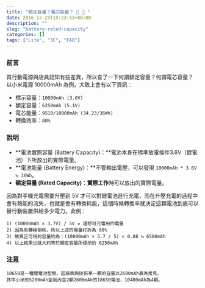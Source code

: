 ```yaml
---
title: "額定容量？電芯能量？ 🤔 🤔 "
date: 2016-12-25T15:23:53+08:00
description: ""
slug: "battery-rated-capacity"
categories: []
tags: ["Life", "3C", "FAQ"]
---
```

### 前言
買行動電源與店員認知有些差異，所以查了一下何謂額定容量？何謂電芯容量？
以小米電源 10000mAh 為例，大致上會有以下資訊：

- 標示容量：`10000mAh (3.6V)`
- 額定容量：`6250mAh (5.1V)`
- 電芯能量：`9510/10000mAh (34.23/36Wh)`
- 轉換效率：`88%`

### 說明
- **電池實際容量 (Battery Capacity)：**電池本身在標準放電條件3.6V（鋰電池）下所放出的實際電量。
- **電池能量 (Battery Energy)：**不管輸出電壓，可以發現 `10000mAh * 3.6V ≒ 36Wh`。
- **額定容量 (Rated Capacity)：實際工作**時可以放出的實際電量。

因為對手機充電需要升壓到 5V 才可以對鋰電池進行充電，而在升壓充電的過程中會有熱能的流失，也就是會有轉換耗能，這個時候轉換率就決定這顆電池到底可以替行動裝置供給多少電力。此例：

    1) (10000mAh × 3.7V) / 5V = 理想可充電用的電量
    2) 因為有轉換損耗，所以上述的電量打折為 88%
    3) 故真正可用的容量約為：(10000mAh × 3.7 / 5) × 0.88 ≒ 6500mAh
    4) 以上結果也就大約等於額定容量所標示的 6250mAh

### 注意
    18650是一種鋰電池型號，因廠牌與技術單一顆的容量以2600mAh最為常見。
    其中小米的5200mAh型就內含2顆2600mAh的18650電池，10400mAh為4顆。
